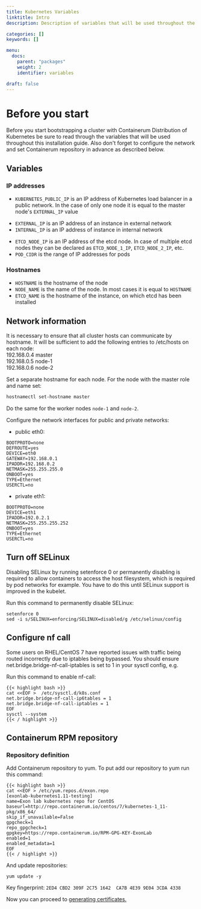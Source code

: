 ```yaml
---
title: Kubernetes Variables
linktitle: Intro
description: Description of variables that will be used throughout the installation and network configuration info.

categories: []
keywords: []

menu:
  docs:
    parent: "packages"
    weight: 2
    identifier: variables

draft: false
---
```


# Before you start
Before you start bootstrapping a cluster with Containerum Distribution of Kubernetes be sure to read through the variables that will be used throughout this installation guide. Also don't forget to configure the network and set Containerum repository in advance as described below.

## Variables  
### IP addresses

- `KUBERNETES_PUBLIC_IP` is an IP address of Kubernetes load balancer in a public network. In the case of only one node it is equal to the master node's `EXTERNAL_IP` value
<!-- - `PUBLIC_IP` is equal to `KUBERNETES_PUBLIC_IP` -->
- `EXTERNAL_IP` is an IP address of an instance in external network
- `INTERNAL_IP` is an IP address of instance in internal network
<!-- - `MASTER_NODES_IP` is a sequence of all IP addresses of master nodes. In the case of only one node it is equal to the master node's `EXTERNAL_IP` value -->
- `ETCD_NODE_IP` is an IP address of the etcd node. In case of multiple etcd nodes they can be declared as `ETCD_NODE_1_IP`, `ETCD_NODE_2_IP`, etc.
- `POD_CIDR` is the range of IP addresses for pods

### Hostnames

- `HOSTNAME` is the hostname of the node
- `NODE_NAME` is the name of the node. In most cases it is equal to `HOSTNAME`
- `ETCD_NAME` is the hostname of the instance, on which etcd has been installed

## Network information

It is necessary to ensure that all cluster hosts can communicate by hostname. It will be sufficient to add the following entries to /etc/hosts on each node:  
192.168.0.4 master  
192.168.0.5 node-1  
192.168.0.6 node-2  

Set a separate hostname for each node. For the node with the master role and name set:
```bash
hostnamectl set-hostname master
```
Do the same for the worker nodes `node-1` and `node-2`.

Configure the network interfaces for public and private networks:

- public eth0:

```
BOOTPROTO=none
DEFROUTE=yes
DEVICE=eth0
GATEWAY=192.168.0.1
IPADDR=192.168.0.2
NETMASK=255.255.255.0
ONBOOT=yes
TYPE=Ethernet
USERCTL=no
```

- private eth1:

```
BOOTPROTO=none
DEVICE=eth1
IPADDR=192.0.2.1
NETMASK=255.255.255.252
ONBOOT=yes
TYPE=Ethernet
USERCTL=no
```

## Turn off SELinux

Disabling SELinux by running setenforce 0 or permanently disabling is required to allow containers to access the host filesystem, which is required by pod networks for example. You have to do this until SELinux support is improved in the kubelet.

Run this command to permanently disable SELinux:

```
setenforce 0
sed -i s/SELINUX=enforcing/SELINUX=disabled/g /etc/selinux/config
```

## Configure nf call

Some users on RHEL/CentOS 7 have reported issues with traffic being routed incorrectly due to iptables being bypassed. You should ensure net.bridge.bridge-nf-call-iptables is set to 1 in your sysctl config, e.g.

Run this command to enable nf-call:

```
{{< highlight bash >}}
cat <<EOF >  /etc/sysctl.d/k8s.conf
net.bridge.bridge-nf-call-ip6tables = 1
net.bridge.bridge-nf-call-iptables = 1
EOF
sysctl --system
{{< / highlight >}}
```

## Containerum RPM repository

### Repository definition

Add Containerum repository to yum. To put add our repository to yum run this command:
```
{{< highlight bash >}}
cat <<EOF > /etc/yum.repos.d/exon.repo
[exonlab-kubernetes1.11-testing]
name=Exon lab kubernetes repo for CentOS
baseurl=http://repo.containerum.io/centos/7/kubernetes-1_11-pkg/x86_64/
skip_if_unavailable=False
gpgcheck=1
repo_gpgcheck=1
gpgkey=https://repo.containerum.io/RPM-GPG-KEY-ExonLab
enabled=1
enabled_metadata=1
EOF
{{< / highlight >}}
```

And update repositories:
```
yum update -y
```

Key fingerprint: `2ED4 CBD2 309F 2C75 1642  CA7B 4E39 9E04 3CDA 4338`

Now you can proceed to [generating certificates.](/installation/packages/2certificates)
